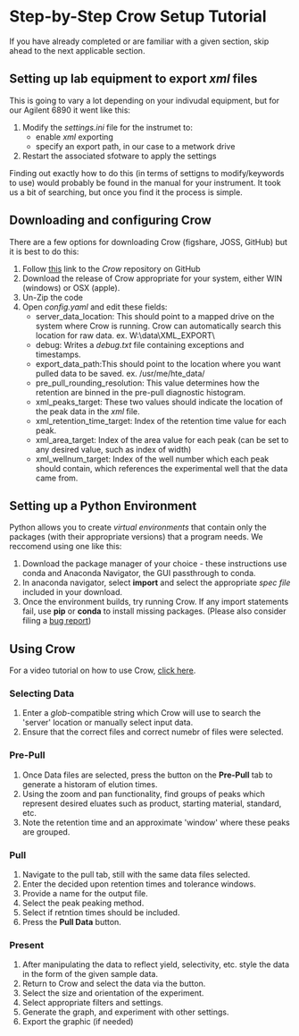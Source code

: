 # Step-by-Step Crow Setup Tutorial

If you have already completed or are familiar with a given section, skip ahead to the next applicable section.


## Setting up lab equipment to export *xml* files
This is going to vary a lot depending on your indivudal equipment, but for our Agilent 6890 it went like this:
1. Modify the *settings.ini* file for the instrumet to:
	- enable *xml* exporting
	- specify an export path, in our case to a metwork drive
2. Restart the associated sfotware to apply the settings

Finding out exactly how to do this (in terms of settigns to modify/keywords to use) would probably
be found in the manual for your instrument. It took us a bit of searching, but once you find it
the process is simple.


## Downloading and configuring Crow
There are a few options for downloading Crow (figshare, JOSS, GitHub) but it is best to do this:
1. Follow [this](https://github.com/JacksonBurns/Crow/releases) link to the *Crow* repository on GitHub
2. Download the release of Crow appropriate for your system, either WIN (windows) or OSX (apple).
3. Un-Zip the code
4. Open *config.yaml* and edit these fields:
	- server_data_location: This should point to a mapped drive on the system where Crow is running. Crow can automatically search this location for raw data. ex. W:\data\XML_EXPORT\
    - debug: Writes a *debug.txt* file containing exceptions and timestamps.
    - export_data_path:This should point to the location where you want pulled data to be saved. ex. /usr/me/hte_data/
    - pre_pull_rounding_resolution: This value determines how the retention are binned in the pre-pull diagnostic histogram.
    - xml_peaks_target: These two values should indicate the location of the peak data in the *xml* file.
    - xml_retention_time_target: Index of the retention time value for each peak.
    - xml_area_target: Index of the area value for each peak (can be set to any desired value, such as index of width)
    - xml_wellnum_target: Index of the well number which each peak should contain, which references the experimental well that the data came from.

## Setting up a Python Environment
Python allows you to create *virtual environments* that contain only the packages (with their appropriate versions) that a program needs. We reccomend using one like this:
1. Download the package manager of your choice - these instructions use conda and Anaconda Navigator, the GUI passthrough to conda.
2. In anaconda navigator, select **import** and select the appropriate *spec file* included in your download.
3. Once the environment builds, try running Crow. If any import statements fail, use **pip** or **conda** to install missing packages. (Please also consider filing a [bug report](https://github.com/JacksonBurns/Crow/issues))

## Using Crow
For a video tutorial on how to use Crow, [click here](https://www.jacksonwarnerburns.com/crow).

### Selecting Data
1. Enter a *glob*-compatible string which Crow will use to search the 'server' location or manually select input data.
2. Ensure that the correct files and correct numebr of files were selected.
### Pre-Pull
1. Once Data files are selected, press the button on the **Pre-Pull** tab to generate a historam of elution times.
2. Using the zoom and pan functionality, find groups of peaks which represent desired eluates such as product, starting material, standard, etc.
3. Note the retention time and an approximate 'window' where these peaks are grouped.
### Pull
1. Navigate to the pull tab, still with the same data files selected.
2. Enter the decided upon retention times and tolerance windows.
3. Provide a name for the output file.
4. Select the peak peaking method.
5. Select if retntion times should be included.
6. Press the **Pull Data** button.
### Present
1. After manipulating the data to reflect yield, selectivity, etc. style the data in the form of the given sample data.
2. Return to Crow and select the data via the button.
3. Select the size and orientation of the experiment.
4. Select appropriate filters and settings.
5. Generate the graph, and experiment with other settings.
6. Export the graphic (if needed)
